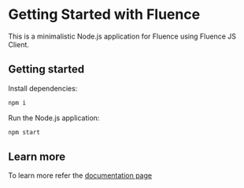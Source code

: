 # Getting Started with Fluence

This is a minimalistic Node.js application for Fluence using Fluence JS Client.

## Getting started

Install dependencies:

```bash
npm i
```

Run the Node.js application:

```bash
npm start
```

## Learn more

To learn more refer the [documentation page](https://fluence.dev//docs/build/js-client/js-client)
